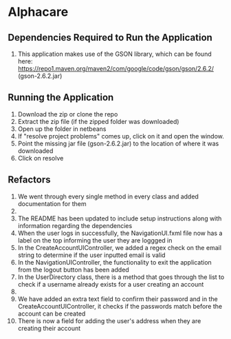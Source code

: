 # Alphacare

## Dependencies Required to Run the Application
1. This application makes use of the GSON library, which can be found here: https://repo1.maven.org/maven2/com/google/code/gson/gson/2.6.2/
(gson-2.6.2.jar)

## Running the Application
1. Download the zip or clone the repo
2. Extract the zip file (if the zipped folder was downloaded)
3. Open up the folder in netbeans
4. If "resolve project problems" comes up, click on it and open the window.
5. Point the missing jar file (gson-2.6.2.jar) to the location of where it was downloaded
6. Click on resolve

## Refactors
1. We went through every single method in every class and added documentation for them
2. 
3. The README has been updated to include setup instructions along with information regarding the dependencies
4. When the user logs in successfully, the NavigationUI.fxml file now has a label on the top informing the user they are loggged in
5. In the CreateAccountUIController, we added a regex check on the email string to determine if the user inputted email is valid
6. In the NavigationUIController, the functionality to exit the application from the logout button has been added
7. In the UserDirectory class, there is a method that goes through the list to check if a username already exists for a user creating an account
8. 
9. We have added an extra text field to confirm their password and in the CreateAccountUIController, it checks if the passwords match before the account can be created
10. There is now a field for adding the user's address when they are creating their account  

